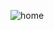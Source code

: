 ![home](https://user-images.githubusercontent.com/33843231/70906016-972bc000-202f-11ea-86c7-54dbf138cc7f.jpg)
